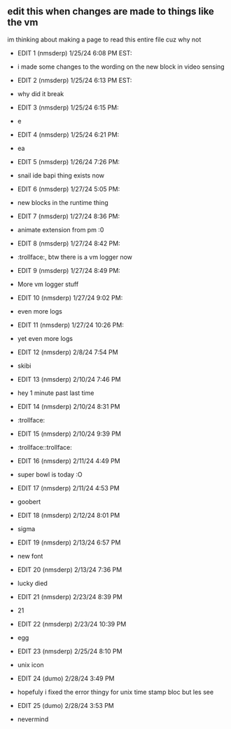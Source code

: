 ## edit this when changes are made to things like the vm
im thinking about making a page to read this entire file cuz why not
    
- EDIT 1 (nmsderp) 1/25/24 6:08 PM EST:
- i made some changes to the wording on the new block in video sensing
   
- EDIT 2 (nmsderp) 1/25/24 6:13 PM EST:
- why did it break
   
- EDIT 3 (nmsderp) 1/25/24 6:15 PM:
- e
  
- EDIT 4 (nmsderp) 1/25/24 6:21 PM:
- ea
  
- EDIT 5 (nmsderp) 1/26/24 7:26 PM:
- snail ide bapi thing exists now
  
- EDIT 6 (nmsderp) 1/27/24 5:05 PM:
- new blocks in the runtime thing
  
- EDIT 7 (nmsderp) 1/27/24 8:36 PM:
- animate extension from pm :0

- EDIT 8 (nmsderp) 1/27/24 8:42 PM:
- :trollface:, btw there is a vm logger now

- EDIT 9 (nmsderp) 1/27/24 8:49 PM:
- More vm logger stuff
  
- EDIT 10 (nmsderp) 1/27/24 9:02 PM:
- even more logs
  
- EDIT 11 (nmsderp) 1/27/24 10:26 PM:
- yet even more logs
  
- EDIT 12 (nmsderp) 2/8/24 7:54 PM
- skibi

- EDIT 13 (nmsderp) 2/10/24 7:46 PM
- hey 1 minute past last time

- EDIT 14 (nmsderp) 2/10/24 8:31 PM
- :trollface:
  
- EDIT 15 (nmsderp) 2/10/24 9:39 PM
- :trollface::trollface:

- EDIT 16 (nmsderp) 2/11/24 4:49 PM
- super bowl is today :O

- EDIT 17 (nmsderp) 2/11/24 4:53 PM
- goobert

- EDIT 18 (nmsderp) 2/12/24 8:01 PM
- sigma

- EDIT 19 (nmsderp) 2/13/24 6:57 PM
- new font

- EDIT 20 (nmsderp) 2/13/24 7:36 PM
- lucky died

- EDIT 21 (nmsderp) 2/23/24 8:39 PM
- 21

- EDIT 22 (nmsderp) 2/23/24 10:39 PM
- egg

- EDIT 23 (nmsderp) 2/25/24 8:10 PM
- unix icon

- EDIT 24 (dumo) 2/28/24 3:49 PM
- hopefuly i fixed the error thingy for unix time stamp bloc but les see

- EDIT 25 (dumo) 2/28/24 3:53 PM
- nevermind
